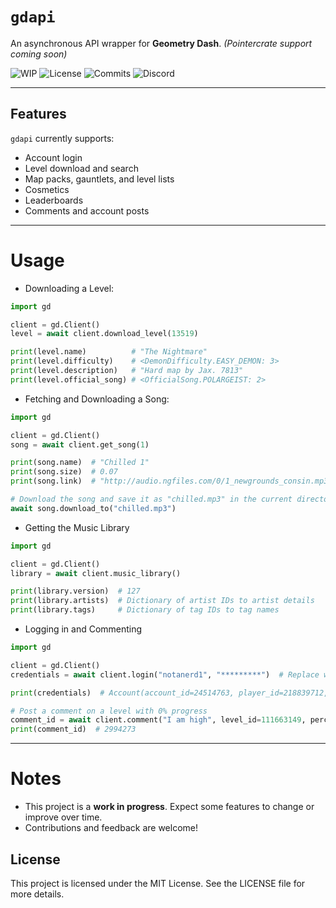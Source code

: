 # `gdapi`

An asynchronous API wrapper for **Geometry Dash**. *(Pointercrate support coming soon)*

![WIP](Https://img.shields.io/badge/Work%20In%20Progress-dark_green)
![License](https://img.shields.io/github/license/notanerd314/gdapi?color=yellow)
![Commits](https://img.shields.io/github/commit-activity/w/notanerd314/gdapi?label=commits&logo=github)
![Discord](https://img.shields.io/discord/1292437262155382816?label=discord&logo=discord&color=blue&logoColor=white)

---

## Features

`gdapi` currently supports:
- Account login
- Level download and search
- Map packs, gauntlets, and level lists
- Cosmetics
- Leaderboards
- Comments and account posts

<!-- ---

## Installation

Install `gdapi` via PyPI:

```bash
$ python -m pip install gdapi
```

**Requirements:** Python 3.7 or greater

**Dependencies:**
- aiohttp
- aiofiles -->

---

# Usage
- Downloading a Level:

```python
import gd

client = gd.Client()
level = await client.download_level(13519)

print(level.name)          # "The Nightmare"
print(level.difficulty)    # <DemonDifficulty.EASY_DEMON: 3>
print(level.description)   # "Hard map by Jax. 7813"
print(level.official_song) # <OfficialSong.POLARGEIST: 2>
```

- Fetching and Downloading a Song:

```python
import gd

client = gd.Client()
song = await client.get_song(1)

print(song.name)  # "Chilled 1"
print(song.size)  # 0.07
print(song.link)  # "http://audio.ngfiles.com/0/1_newgrounds_consin.mp3"

# Download the song and save it as "chilled.mp3" in the current directory
await song.download_to("chilled.mp3")
```

- Getting the Music Library
```python
import gd

client = gd.Client()
library = await client.music_library()

print(library.version)  # 127
print(library.artists)  # Dictionary of artist IDs to artist details
print(library.tags)     # Dictionary of tag IDs to tag names
```

- Logging in and Commenting
```python
import gd

client = gd.Client()
credentials = await client.login("notanerd1", "*********")  # Replace with your credentials

print(credentials)  # Account(account_id=24514763, player_id=218839712, name='notanerd1', password=********)

# Post a comment on a level with 0% progress
comment_id = await client.comment("I am high", level_id=111663149, percentage=0)
print(comment_id)  # 2994273
```
---

# Notes
- This project is a **work in progress**. Expect some features to change or improve over time.
- Contributions and feedback are welcome!

## License
This project is licensed under the MIT License. See the LICENSE file for more details.

